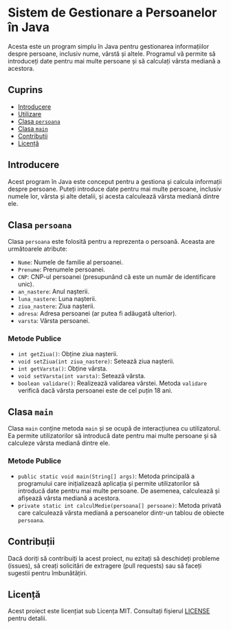 # Sistem de Gestionare a Persoanelor în Java

Acesta este un program simplu în Java pentru gestionarea informațiilor despre persoane, inclusiv nume, vârstă și altele. Programul vă permite să introduceți date pentru mai multe persoane și să calculați vârsta mediană a acestora.

## Cuprins
- [Introducere](#introducere)
- [Utilizare](#utilizare)
- [Clasa `persoana`](#clasa-persoana)
- [Clasa `main`](#clasa-main)
- [Contribuții](#contribuții)
- [Licență](#licență)

## Introducere
Acest program în Java este conceput pentru a gestiona și calcula informații despre persoane. Puteți introduce date pentru mai multe persoane, inclusiv numele lor, vârsta și alte detalii, și acesta calculează vârsta mediană dintre ele.

## Clasa `persoana`
Clasa `persoana` este folosită pentru a reprezenta o persoană. Aceasta are următoarele atribute:

- `Nume`: Numele de familie al persoanei.
- `Prenume`: Prenumele persoanei.
- `CNP`: CNP-ul persoanei (presupunând că este un număr de identificare unic).
- `an_nastere`: Anul nașterii.
- `luna_nastere`: Luna nașterii.
- `ziua_nastere`: Ziua nașterii.
- `adresa`: Adresa persoanei (ar putea fi adăugată ulterior).
- `varsta`: Vârsta persoanei.

### Metode Publice
- `int getZiua()`: Obține ziua nașterii.
- `void setZiua(int ziua_nastere)`: Setează ziua nașterii.
- `int getVarsta()`: Obține vârsta.
- `void setVarsta(int varsta)`: Setează vârsta.
- `boolean validare()`: Realizează validarea vârstei. Metoda `validare` verifică dacă vârsta persoanei este de cel puțin 18 ani.

## Clasa `main`
Clasa `main` conține metoda `main` și se ocupă de interacțiunea cu utilizatorul. Ea permite utilizatorilor să introducă date pentru mai multe persoane și să calculeze vârsta mediană dintre ele.

### Metode Publice
- `public static void main(String[] args)`: Metoda principală a programului care inițializează aplicația și permite utilizatorilor să introducă date pentru mai multe persoane. De asemenea, calculează și afișează vârsta mediană a acestora.
- `private static int calculMedie(persoana[] persoane)`: Metoda privată care calculează vârsta mediană a persoanelor dintr-un tablou de obiecte `persoana`.

## Contribuții
Dacă doriți să contribuiți la acest proiect, nu ezitați să deschideți probleme (issues), să creați solicitări de extragere (pull requests) sau să faceți sugestii pentru îmbunătățiri.

## Licență
Acest proiect este licențiat sub Licența MIT. Consultați fișierul [LICENSE](LICENSE) pentru detalii.
